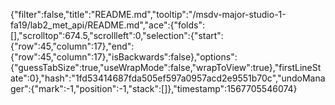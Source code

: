 {"filter":false,"title":"README.md","tooltip":"/msdv-major-studio-1-fa19/lab2_met_api/README.md","ace":{"folds":[],"scrolltop":674.5,"scrollleft":0,"selection":{"start":{"row":45,"column":17},"end":{"row":45,"column":17},"isBackwards":false},"options":{"guessTabSize":true,"useWrapMode":false,"wrapToView":true},"firstLineState":0},"hash":"1fd53414687fda505ef597a0957acd2e9551b70c","undoManager":{"mark":-1,"position":-1,"stack":[]},"timestamp":1567705546074}